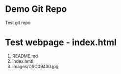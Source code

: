 # Demo Git Repo
Test git repo

# Test webpage - index.html

1. README.md
2. index.hmtl
3. images/DSC09430.jpg
